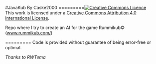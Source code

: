 #JavaKub By Caske2000
=========<a rel="license" href="http://creativecommons.org/licenses/by/4.0/deed.en_GB"><img alt="Creative Commons Licence" style="border-width:0" src="http://i.creativecommons.org/l/by/4.0/88x31.png" /></a><br />This work is licensed under a <a rel="license" href="http://creativecommons.org/licenses/by/4.0/deed.en_GB">Creative Commons Attribution 4.0 International License</a>.

Repo where I try to create an AI for the game Rummikub© (www.rummikub.com/)


=========
Code is provided without guarantee of being error-free or optimal.

<i>Thanks to RWTema</i>
